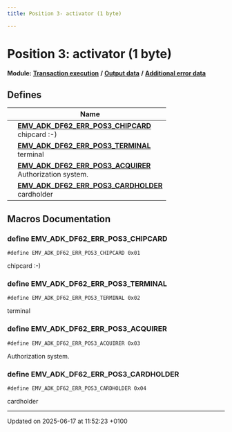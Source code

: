 ```yaml
---
title: Position 3- activator (1 byte)

---
```


# Position 3: activator (1 byte)

**Module:** **[Transaction execution](group___a_d_k___t_r_x___e_x_e_c.md)** **/** **[Output data](group___d_e_f___f_l_o_w___o_u_t_p_u_t.md)** **/** **[Additional error data](group___d_e_f___d_f62.md)**



## Defines

|                | Name           |
| -------------- | -------------- |
|  | **[EMV_ADK_DF62_ERR_POS3_CHIPCARD](group___d_e_f___d_f62___p_o_s3.md#define-emv-adk-df62-err-pos3-chipcard)** <br>chipcard :-)  |
|  | **[EMV_ADK_DF62_ERR_POS3_TERMINAL](group___d_e_f___d_f62___p_o_s3.md#define-emv-adk-df62-err-pos3-terminal)** <br>terminal  |
|  | **[EMV_ADK_DF62_ERR_POS3_ACQUIRER](group___d_e_f___d_f62___p_o_s3.md#define-emv-adk-df62-err-pos3-acquirer)** <br>Authorization system.  |
|  | **[EMV_ADK_DF62_ERR_POS3_CARDHOLDER](group___d_e_f___d_f62___p_o_s3.md#define-emv-adk-df62-err-pos3-cardholder)** <br>cardholder  |




## Macros Documentation

### define EMV_ADK_DF62_ERR_POS3_CHIPCARD

```
#define EMV_ADK_DF62_ERR_POS3_CHIPCARD 0x01
```

chipcard :-) 

### define EMV_ADK_DF62_ERR_POS3_TERMINAL

```
#define EMV_ADK_DF62_ERR_POS3_TERMINAL 0x02
```

terminal 

### define EMV_ADK_DF62_ERR_POS3_ACQUIRER

```
#define EMV_ADK_DF62_ERR_POS3_ACQUIRER 0x03
```

Authorization system. 

### define EMV_ADK_DF62_ERR_POS3_CARDHOLDER

```
#define EMV_ADK_DF62_ERR_POS3_CARDHOLDER 0x04
```

cardholder 



-------------------------------

Updated on 2025-06-17 at 11:52:23 +0100